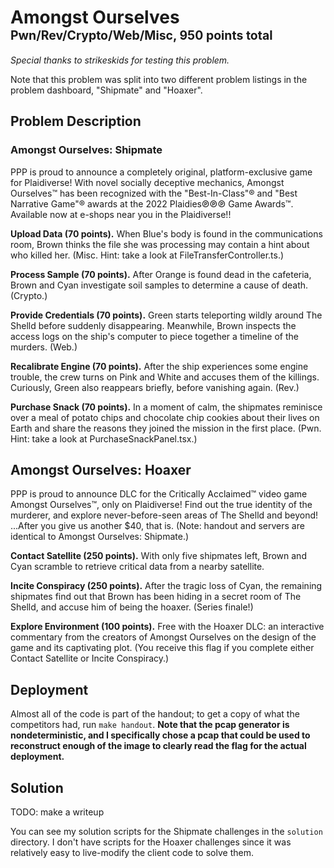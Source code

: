 # Amongst Ourselves&emsp;<sub><sup>Pwn/Rev/Crypto/Web/Misc, 950 points total</sup></sub>

_Special thanks to strikeskids for testing this problem._

Note that this problem was split into two different problem listings in the problem dashboard, "Shipmate" and "Hoaxer".

## Problem Description

### Amongst Ourselves: Shipmate

PPP is proud to announce a completely original, platform-exclusive game for Plaidiverse! With novel socially deceptive mechanics, Amongst Ourselves™ has been recognized with the "Best-In-Class"® and "Best Narrative Game"® awards at the 2022 Plaidies℗℗℗ Game Awards™. Available now at e-shops near you in the Plaidiverse!!

**Upload Data (70 points).** When Blue's body is found in the communications room, Brown thinks the file she was processing may contain a hint about who killed her. (Misc. Hint: take a look at FileTransferController.ts.)

**Process Sample (70 points).** After Orange is found dead in the cafeteria, Brown and Cyan investigate soil samples to determine a cause of death. (Crypto.)

**Provide Credentials (70 points).** Green starts teleporting wildly around The Shelld before suddenly disappearing. Meanwhile, Brown inspects the access logs on the ship's computer to piece together a timeline of the murders. (Web.)

**Recalibrate Engine (70 points).** After the ship experiences some engine trouble, the crew turns on Pink and White and accuses them of the killings. Curiously, Green also reappears briefly, before vanishing again. (Rev.)

**Purchase Snack (70 points).** In a moment of calm, the shipmates reminisce over a meal of potato chips and chocolate chip cookies about their lives on Earth and share the reasons they joined the mission in the first place. (Pwn. Hint: take a look at PurchaseSnackPanel.tsx.)

## Amongst Ourselves: Hoaxer

PPP is proud to announce DLC for the Critically Acclaimed™ video game Amongst Ourselves™, only on Plaidiverse! Find out the true identity of the murderer, and explore never-before-seen areas of The Shelld and beyond! ...After you give us another $40, that is. (Note: handout and servers are identical to Amongst Ourselves: Shipmate.)

**Contact Satellite (250 points).** With only five shipmates left, Brown and Cyan scramble to retrieve critical data from a nearby satellite.

**Incite Conspiracy (250 points).** After the tragic loss of Cyan, the remaining shipmates find out that Brown has been hiding in a secret room of The Shelld, and accuse him of being the hoaxer. (Series finale!)

**Explore Environment (100 points).** Free with the Hoaxer DLC: an interactive commentary from the creators of Amongst Ourselves on the design of the game and its captivating plot. (You receive this flag if you complete either Contact Satellite or Incite Conspiracy.)

## Deployment

Almost all of the code is part of the handout; to get a copy of what the competitors had, run `make handout`.  **Note that the pcap generator is nondeterministic, and I specifically chose a pcap that could be used to reconstruct enough of the image to clearly read the flag for the actual deployment.**

## Solution

TODO: make a writeup

You can see my solution scripts for the Shipmate challenges in the `solution` directory.  I don't have scripts for the Hoaxer challenges since it was relatively easy to live-modify the client code to solve them.
